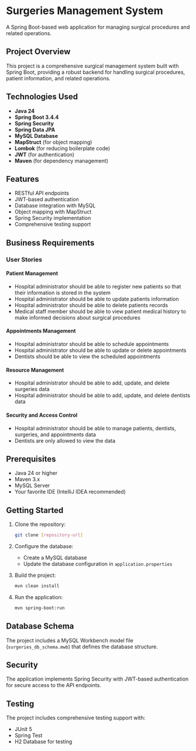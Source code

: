 # Surgeries Management System

A Spring Boot-based web application for managing surgical procedures and related operations.

## Project Overview

This project is a comprehensive surgical management system built with Spring Boot, providing a robust backend for handling surgical procedures, patient information, and related operations.

## Technologies Used

- **Java 24**
- **Spring Boot 3.4.4**
- **Spring Security**
- **Spring Data JPA**
- **MySQL Database**
- **MapStruct** (for object mapping)
- **Lombok** (for reducing boilerplate code)
- **JWT** (for authentication)
- **Maven** (for dependency management)

## Features

- RESTful API endpoints
- JWT-based authentication
- Database integration with MySQL
- Object mapping with MapStruct
- Spring Security implementation
- Comprehensive testing support

## Business Requirements

### User Stories

#### Patient Management
- Hospital administrator should be able to register new patients so that their information is stored in the system
- Hospital administrator should be able to update patients information
- Hospital administrator should be able to delete patients records
- Medical staff member should be able to view patient medical history to make informed decisions about surgical procedures

#### Appointments Management
- Hospital administrator should be able to schedule appointments
- Hospital administrator should be able to update or delete appointments
- Dentists should be able to view the scheduled appointments

#### Resource Management
- Hospital administrator should be able to add, update, and delete surgeries data
- Hospital administrator should be able to add, update, and delete dentists data

#### Security and Access Control
- Hospital administrator should be able to manage patients, dentists, surgeries, and appointments data
- Dentists are only allowed to view the data

## Prerequisites

- Java 24 or higher
- Maven 3.x
- MySQL Server
- Your favorite IDE (IntelliJ IDEA recommended)

## Getting Started

1. Clone the repository:
   ```bash
   git clone [repository-url]
   ```

2. Configure the database:
   - Create a MySQL database
   - Update the database configuration in `application.properties`

3. Build the project:
   ```bash
   mvn clean install
   ```

4. Run the application:
   ```bash
   mvn spring-boot:run
   ```


## Database Schema

The project includes a MySQL Workbench model file (`surgeries_db_schema.mwb`) that defines the database structure.

## Security

The application implements Spring Security with JWT-based authentication for secure access to the API endpoints.

## Testing

The project includes comprehensive testing support with:
- JUnit 5
- Spring Test
- H2 Database for testing
